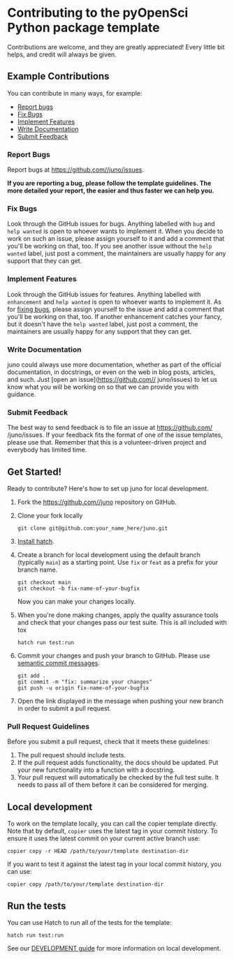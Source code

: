 # Contributing to the pyOpenSci Python package template


Contributions are welcome, and they are greatly appreciated! Every little bit
helps, and credit will always be given.

## Example Contributions

You can contribute in many ways, for example:

* [Report bugs](#report-bugs)
* [Fix Bugs](#fix-bugs)
* [Implement Features](#implement-features)
* [Write Documentation](#write-documentation)
* [Submit Feedback](#submit-feedback)

### Report Bugs

Report bugs at https://github.com//juno/issues.

**If you are reporting a bug, please follow the template guidelines. The more
detailed your report, the easier and thus faster we can help you.**

### Fix Bugs

Look through the GitHub issues for bugs. Anything labelled with `bug` and
`help wanted` is open to whoever wants to implement it. When you decide to work on such
an issue, please assign yourself to it and add a comment that you'll be working on that,
too. If you see another issue without the `help wanted` label, just post a comment, the
maintainers are usually happy for any support that they can get.

### Implement Features

Look through the GitHub issues for features. Anything labelled with
`enhancement` and `help wanted` is open to whoever wants to implement it. As
for [fixing bugs](#fix-bugs), please assign yourself to the issue and add a comment that
you'll be working on that, too. If another enhancement catches your fancy, but it
doesn't have the `help wanted` label, just post a comment, the maintainers are usually
happy for any support that they can get.

### Write Documentation

juno could always use more documentation, whether as
part of the official documentation, in docstrings, or even on the web in blog
posts, articles, and such. Just [open an issue](https://github.com//
juno/issues) to let us know what you will be working on
so that we can provide you with guidance.

### Submit Feedback

The best way to send feedback is to file an issue at https://github.com/
/juno/issues. If your feedback fits the format of one of
the issue templates, please use that. Remember that this is a volunteer-driven
project and everybody has limited time.

## Get Started!

Ready to contribute? Here's how to set up juno for
local development.

1. Fork the https://github.com//juno
   repository on GitHub.
2. Clone your fork locally

    ```shell
    git clone git@github.com:your_name_here/juno.git
    ```

3. [Install hatch](https://hatch.pypa.io/latest/install/).

4. Create a branch for local development using the default branch (typically `main`)
   as a starting
   point. Use `fix` or `feat` as a prefix for your branch name.

    ```shell
    git checkout main
    git checkout -b fix-name-of-your-bugfix
    ```

    Now you can make your changes locally.

5. When you're done making changes, apply the quality assurance tools and check
   that your changes pass our test suite. This is all included with tox

    ```shell
    hatch run test:run
    ```

6. Commit your changes and push your branch to GitHub. Please use [semantic
   commit messages](https://www.conventionalcommits.org/).

    ```shell
    git add .
    git commit -m "fix: summarize your changes"
    git push -u origin fix-name-of-your-bugfix
    ```

7. Open the link displayed in the message when pushing your new branch in order
   to submit a pull request.

### Pull Request Guidelines

Before you submit a pull request, check that it meets these guidelines:

1. The pull request should include tests.
2. If the pull request adds functionality, the docs should be updated. Put your
   new functionality into a function with a docstring.
3. Your pull request will automatically be checked by the full test suite.
   It needs to pass all of them before it can be considered for merging.


## Local development


To work on the template locally, you can call the copier template directly. Note that by default, `copier` uses the latest tag in your commit history. To ensure it uses the latest commit on your current active branch use:

`copier copy -r HEAD /path/to/your/template destination-dir`

If you want to test it against the latest tag in your local commit history, you can use:

`copier copy /path/to/your/template destination-dir`

## Run the tests

You can use Hatch to run all of the tests for the template:

`hatch run test:run`


See our [DEVELOPMENT guide](DEVELOPMENT.md) for more information on local development.
